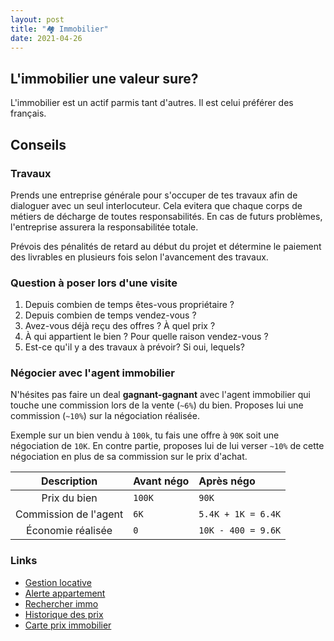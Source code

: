 ```yaml
---
layout: post
title: "🏘 Immobilier"
date: 2021-04-26
---
```


## L'immobilier une valeur sure?

L'immobilier est un actif parmis tant d'autres. Il est celui préférer des français.

## Conseils

### Travaux

Prends une entreprise générale pour s'occuper de tes travaux afin de dialoguer avec un seul interlocuteur. Cela evitera que chaque corps de métiers de décharge de toutes responsabilités. En cas de futurs problèmes, l'entreprise assurera la responsabilitée totale.

Prévois des pénalités de retard au début du projet et détermine le paiement des livrables en plusieurs fois selon l'avancement des travaux.

### Question à poser lors d'une visite

1. Depuis combien de temps êtes-vous propriétaire ?
2. Depuis combien de temps vendez-vous ?
3. Avez-vous déjà reçu des offres ? À quel prix ?
4. À qui appartient le bien ? Pour quelle raison vendez-vous ?
5. Est-ce qu'il y a des travaux à prévoir? Si oui, lequels?

### Négocier avec l'agent immobilier

N'hésites pas faire un deal **gagnant-gagnant** avec l'agent immobilier qui touche une commission lors de la vente (`~6%`) du bien. Proposes lui une commission (`~10%`) sur la négociation réalisée.

Exemple sur un bien vendu à `100k`, tu fais une offre à `90K` soit une négociation de `10K`. En contre partie, proposes lui de lui verser `~10%` de cette négociation en plus de sa commission sur le prix d'achat.

|      Description      | Avant négo | Après négo         |
| :-------------------: | :--------- | :----------------- |
|     Prix du bien      | `100K`     | `90K`              |
| Commission de l'agent | `6K`       | `5.4K + 1K = 6.4K` |
|   Économie réalisée   | `0`        | `10K - 400 = 9.6K` |


### Links

- [Gestion locative](https://www.flatlooker.com/)
- [Alerte appartement](https://www.jinka.fr/)
- [Rechercher immo](https://moteurimmo.fr/)
- [Historique des prix](https://www.castorus.com/)
- [Carte prix immobilier](https://www.meilleursagents.com/)

